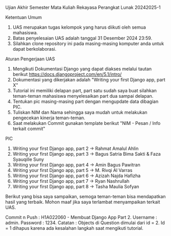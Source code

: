 Ujian Akhir Semester Mata Kuliah Rekayasa Perangkat Lunak 20242025-1

Ketentuan Umum

1. UAS merupakan tugas kelompok yang harus diikuti oleh semua mahasiswa.
2. Batas penyelesaian UAS adalah tanggal 31 Desember 2024 23:59.
3. Silahkan clone repository ini pada masing-masing komputer anda untuk dapat berkolaborasi.

Aturan Pengerjaan UAS

1. Mengikuti Dokumentasi Django yang dapat diakses melalui tautan berikut https://docs.djangoproject.com/en/5.1/intro/
2. Dokumentasi yang dikerjakan adalah "Writing your first Django app, part X"
3. Tutorial ini memiliki delapan part, part satu sudah saya buat silahkan teman-teman mahasiswa menyelesaikan part dua sampai delapan.
4. Tentukan pic masing-masing part dengan mengupdate data dibagian PIC.
5. Tuliskan NIM dan Nama sehingga saya mudah untuk melakukan pengecekan kinerja teman-teman.
6. Saat melakukan Commit gunakan template berikut "NIM - Pesan / Info terkait commit"

PIC

1. Writing your first Django app, part 2 -> Rahmat Amalul Ahlin
2. Writing your first Django app, part 3 -> Bagus Satria Bima Sakti & Faza Syauqille Suny
3. Writing your first Django app, part 4 -> Amin Bagus Pawitran
4. Writing your first Django app, part 5 -> M. Rivqi Al Varras
5. Writing your first Django app, part 6 -> Azizah Najda Hafizha
6. Writing your first Django app, part 7 -> Ryan Nashrullah
7. Writing your first Django app, part 8 -> Tasha Maulia Sofyan

Berikut yang bisa saya sampaikan, semoga teman-teman bisa mendapatkan hasil yang terbaik. Mohon maaf jika saya terlambat menyampaikan terkait UAS.

Commit n Push : H1A022060 - Membuat Django App Part 2.
Username : admin.
Password : 1234.
Catatan : Objects di Question dimulai dari id = 2. Id = 1 dihapus karena ada kesalahan langkah saat mengikuti tutorial.
